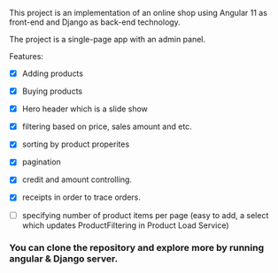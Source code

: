 This project is an implementation of an online shop using Angular 11 as front-end and Django as back-end technology.

The project is a single-page app with an admin panel.

Features:
  - [x] Adding products
  - [x] Buying products
  - [x] Hero header which is a slide show
  - [x] filtering based on price, sales amount and etc.
  - [x] sorting by product properites
  - [x] pagination
  - [x] credit and amount controlling.
  - [x] receipts in order to trace orders.
  - [ ] specifying number of product items per page (easy to add, a select which updates ProductFiltering in Product Load Service)


### You can clone the repository and explore more by running angular & Django server.
